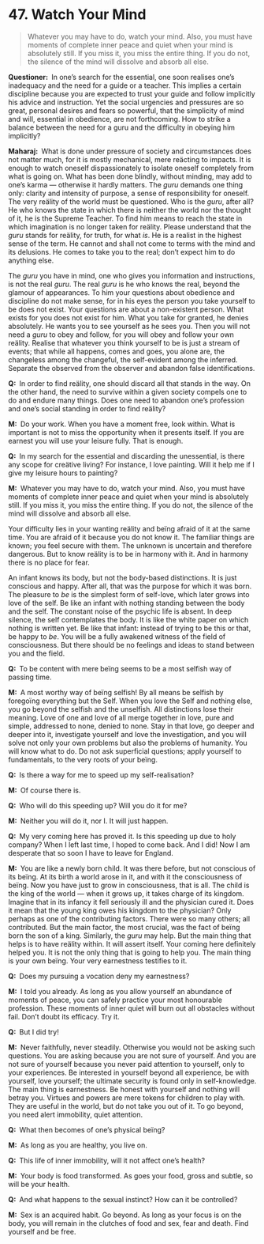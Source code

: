 # 47. Watch Your Mind

>Whatever you may have to do, watch your mind. 
Also, you must have moments of complete inner peace and quiet when your mind is absolutely still. 
If you miss it, you miss the entire thing. 
If you do not, the silence of the mind will dissolve and absorb all else.

**Questioner:**&ensp;In one’s search for the essential, one soon realises one’s inadequacy and the need for a guide or a teacher. 
This implies a certain discipline because you are expected to trust your guide and follow implicitly his advice and instruction. 
Yet the social urgencies and pressures are so great, personal desires and fears so powerful, that the simplicity of mind and will, essential in obedience, are not forthcoming. 
How to strike a balance between the need for a <span data-tippy-content="Spiritual teacher, preceptor.">guru</span> and the difficulty in obeying him implicitly? 

**Maharaj:**&ensp;What is done under pressure of society and circumstances does not matter much, for it is mostly mechanical, mere reäcting to impacts. 
It is enough to watch oneself dispassionately to isolate oneself completely from what is going on. 
What has been done blindly, without minding, may add to one’s <span data-tippy-content="Action or “the fruits of action”. <em>Karma</em> is of three kinds: <em>sanchita</em> (accumulated from previous births), <em>prarabdha</em> (portion of the past <em>karma</em> to be worked out in the present life) and <em>agami</em> (the current <em>karma</em> the result of which will fructify in future).">karma</span> — otherwise it hardly matters. 
The *guru* demands one thing only: clarity and intensity of purpose, a sense of responsibility for oneself. 
The very reälity of the world must be questioned. 
Who is the *guru*, after all? 
He who knows the state in which there is neither the world nor the thought of it, he is the Supreme Teacher. 
To find him means to reach the state in which imagination is no longer taken for reälity. 
Please understand that the *guru* stands for reälity, for truth, for what *is*. 
He is a realist in the highest sense of the term. 
He cannot and shall not come to terms with the mind and its delusions. 
He comes to take you to the real; don’t expect him to do anything else. 

The *guru* you have in mind, one who gives you information and instructions, is not the real *guru*. 
The real *guru* is he who knows the real, beyond the glamour of appearances. 
To him your questions about obedience and discipline do not make sense, for in his eyes the person you take yourself to be does not exist. 
Your questions are about a non-existent person. 
What exists for you does not exist for him. 
What you take for granted, he denies absolutely. 
He wants you to see yourself as he sees you. 
Then you will not need a *guru* to obey and follow, for you will obey and follow your own reälity. 
Realise that whatever you think yourself to be is just a stream of events; that while all happens, comes and goes, you alone are, the changeless among the changeful, the self-evident among the inferred. 
Separate the observed from the observer and abandon false identifications.

**Q:**&ensp;In order to find reälity, one should discard all that stands in the way. 
On the other hand, the need to survive within a given society compels one to do and endure many things. 
Does one need to abandon one’s profession and one’s social standing in order to find reälity?

**M:**&ensp;Do your work. 
When you have a moment free, look within. 
What is important is not to miss the opportunity when it presents itself. 
If you are earnest you will use your leisure fully. 
That is enough.

**Q:**&ensp;In my search for the essential and discarding the unessential, is there any scope for creätive living? 
For instance, I love painting. 
Will it help me if I give my leisure hours to painting?

**M:**&ensp;Whatever you may have to do, watch your mind. 
Also, you must have moments of complete inner peace and quiet when your mind is absolutely still. 
If you miss it, you miss the entire thing. 
If you do not, the silence of the mind will dissolve and absorb all else. 

Your difficulty lies in your wanting reälity and beïng afraid of it at the same time. 
You are afraid of it because you do not know it. 
The familiar things are known; you feel secure with them. 
The unknown is uncertain and therefore dangerous. 
But to know reälity is to be in harmony with it. 
And in harmony there is no place for fear. 

An infant knows its body, but not the body-based distinctions. 
It is just conscious and happy. 
After all, that was the purpose for which it was born. 
The pleasure to *be* is the simplest form of self-love, which later grows into love of the self. 
Be like an infant with nothing standing between the body and the self. 
The constant noise of the psychic life is absent. 
In deep silence, the self contemplates the body. 
It is like the white paper on which nothing is written yet. 
Be like that infant: instead of trying to be this or that, be happy to *be*. 
You will be a fully awakened witness of the field of consciousness. 
But there should be no feelings and ideas to stand between you and the field.

**Q:**&ensp;To be content with mere beïng seems to be a most selfish way of passing time.

**M:**&ensp;A most worthy way of beïng selfish! 
By all means be selfish by foregoïng everything but the Self. 
When you love the Self and nothing else, you go beyond the selfish and the unselfish. 
All distinctions lose their meaning. 
Love of one and love of all merge together in love, pure and simple, addressed to none, denied to none. 
Stay in that love, go deeper and deeper into it, investigate yourself and love the investigation, and you will solve not only your own problems but also the problems of humanity. 
You will know what to do. 
Do not ask superficial questions; apply yourself to fundamentals, to the very roots of your beïng.

**Q:**&ensp;Is there a way for me to speed up my self-realisation?

**M:**&ensp;Of course there is.

**Q:**&ensp;Who will do this speeding up? 
Will you do it for me?

**M:**&ensp;Neither you will do it, nor I. 
It will just happen.

**Q:**&ensp;My very coming here has proved it. 
Is this speeding up due to holy company? 
When I left last time, I hoped to come back. 
And I did! 
Now I am desperate that so soon I have to leave for England.

**M:**&ensp;You are like a newly born child. 
It was there before, but not conscious of its beïng. 
At its birth a world arose in it, and with it the consciousness of beïng. 
Now you have just to grow in consciousness, that is all. 
The child is the king of the world — when it grows up, it takes charge of its kingdom. 
Imagine that in its infancy it fell seriously ill and the physician cured it. 
Does it mean that the young king owes his kingdom to the physician? 
Only perhaps as one of the contributing factors. 
There were so many others; all contributed. 
But the main factor, the most crucial, was the fact of beïng born the son of a king. 
Similarly, the *guru* may help. 
But the main thing that helps is to have reälity within. 
It will assert itself. 
Your coming here definitely helped you. 
It is not the only thing that is going to help you. 
The main thing is your own beïng. 
Your very earnestness testifies to it.

**Q:**&ensp;Does my pursuing a vocation deny my earnestness?

**M:**&ensp;I told you already. 
As long as you allow yourself an abundance of moments of peace, you can safely practice your most honourable profession. 
These moments of inner quiet will burn out all obstacles without fail. 
Don’t doubt its efficacy. 
Try it.

**Q:**&ensp;But I did try!

**M:**&ensp;Never faithfully, never steadily. 
Otherwise you would not be asking such questions. 
You are asking because you are not sure of yourself. 
And you are not sure of yourself because you never paid attention to yourself, only to your experiences. 
Be interested in yourself beyond all experience, be with yourself, love yourself; the ultimate security is found only in self-knowledge. 
The main thing is earnestness. 
Be honest with yourself and nothing will betray you. 
Virtues and powers are mere tokens for children to play with. 
They are useful in the world, but do not take you out of it. 
To go beyond, you need alert immobility, quiet attention.

**Q:**&ensp;What then becomes of one’s physical beïng?

**M:**&ensp;As long as you are healthy, you live on.

**Q:**&ensp;This life of inner immobility, will it not affect one’s health?

**M:**&ensp;Your body is food transformed. 
As goes your food, gross and subtle, so will be your health.

**Q:**&ensp;And what happens to the sexual instinct? 
How can it be controlled?

**M:**&ensp;Sex is an acquired habit. 
Go beyond. 
As long as your focus is on the body, you will remain in the clutches of food and sex, fear and death. 
Find yourself and be free.

<script>
export default {
  props: ["slot-key"],
  mounted () {
    tippy("[data-tippy-content]", {allowHTML: true});
  }
}
</script>
